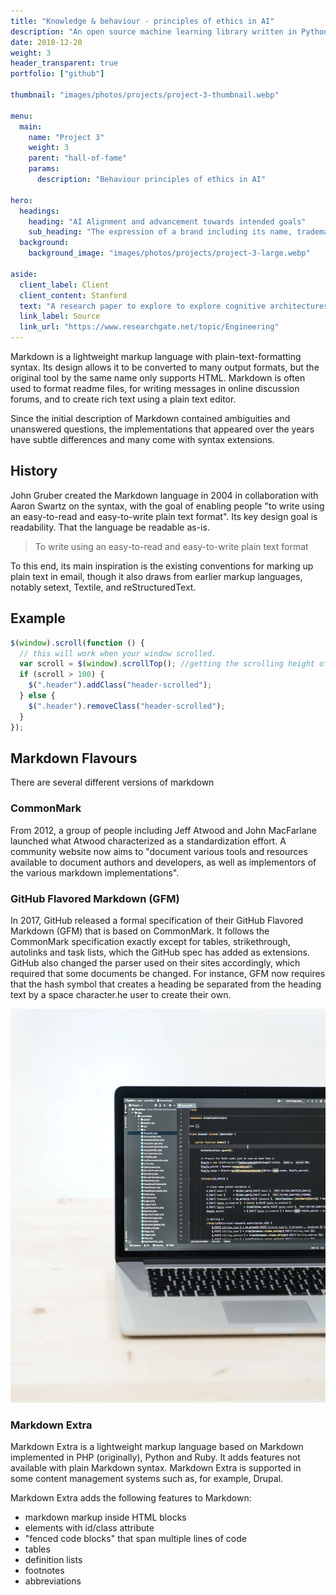 ```yaml
---
title: "Knowledge & behaviour - principles of ethics in AI"
description: "An open source machine learning library written in Python"
date: 2018-12-20
weight: 3
header_transparent: true
portfolio: ["github"]

thumbnail: "images/photos/projects/project-3-thumbnail.webp"

menu:
  main:
    name: "Project 3"
    weight: 3
    parent: "hall-of-fame"
    params:
      description: "Behaviour principles of ethics in AI"

hero:
  headings:
    heading: "AI Alignment and advancement towards intended goals"
    sub_heading: "The expression of a brand including its name, trademark, and visual appearance."
  background:
    background_image: "images/photos/projects/project-3-large.webp"

aside:
  client_label: Client
  client_content: Stanford
  text: "A research paper to explore to explore cognitive architectures. Some cognitive architectures or models are based on a set of generic rules, as, e.g., the Information Processing Language."
  link_label: Source
  link_url: "https://www.researchgate.net/topic/Engineering"
---
```


Markdown is a lightweight markup language with plain-text-formatting syntax. Its design allows it to be converted to many output formats, but the original tool by the same name only supports HTML. Markdown is often used to format readme files, for writing messages in online discussion forums, and to create rich text using a plain text editor.

Since the initial description of Markdown contained ambiguities and unanswered questions, the implementations that appeared over the years have subtle differences and many come with syntax extensions.

## History

John Gruber created the Markdown language in 2004 in collaboration with Aaron Swartz on the syntax, with the goal of enabling people "to write using an easy-to-read and easy-to-write plain text format". Its key design goal is readability. That the language be readable as-is.

> To write using an easy-to-read and easy-to-write plain text format

To this end, its main inspiration is the existing conventions for marking up plain text in email, though it also draws from earlier markup languages, notably setext, Textile, and reStructuredText.

## Example

```js
$(window).scroll(function () {
  // this will work when your window scrolled.
  var scroll = $(window).scrollTop(); //getting the scrolling height of window
  if (scroll > 100) {
    $(".header").addClass("header-scrolled");
  } else {
    $(".header").removeClass("header-scrolled");
  }
});
```

## Markdown Flavours

There are several different versions of markdown

### CommonMark

From 2012, a group of people including Jeff Atwood and John MacFarlane launched what Atwood characterized as a standardization effort. A community website now aims to "document various tools and resources available to document authors and developers, as well as implementors of the various markdown implementations".

### GitHub Flavored Markdown (GFM)

In 2017, GitHub released a formal specification of their GitHub Flavored Markdown (GFM) that is based on CommonMark. It follows the CommonMark specification exactly except for tables, strikethrough, autolinks and task lists, which the GitHub spec has added as extensions. GitHub also changed the parser used on their sites accordingly, which required that some documents be changed. For instance, GFM now requires that the hash symbol that creates a heading be separated from the heading text by a space character.he user to create their own.

![écrivez sans crainte](/images/photos/content/content-1.webp)

### Markdown Extra

Markdown Extra is a lightweight markup language based on Markdown implemented in PHP (originally), Python and Ruby. It adds features not available with plain Markdown syntax. Markdown Extra is supported in some content management systems such as, for example, Drupal.

Markdown Extra adds the following features to Markdown:

- markdown markup inside HTML blocks
- elements with id/class attribute
- "fenced code blocks" that span multiple lines of code
- tables
- definition lists
- footnotes
- abbreviations
